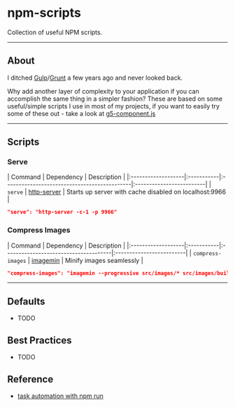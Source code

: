 # npm-scripts

Collection of useful NPM scripts. 

---

## About

I ditched [Gulp](http://gulpjs.com/)/[Grunt](http://gruntjs.com/) a few years ago and never looked back. 

Why add another layer of complexity to your application if you can accomplish the same thing in a simpler fashion? These are based on some useful/simple scripts I use in most of my projects, if you want to easily try some of these out - take a look at  [g5-component.js](https://github.com/MajorLeagueBaseball/g5-component)

---

## Scripts

### Serve

| Command            | Dependency                                                | Description              |
|:-------------------|:-----------|:---------------------------------------------|:-------------------------|
| `serve`            | [http-server](https://www.npmjs.com/package/http-server)  | Starts up server with cache disabled on localhost:9966 |

```json
"serve": "http-server -c-1 -p 9966"
```

### Compress Images

| Command            | Dependency                                         | Description              |
|:-------------------|:-----------|:--------------------------------------|:-------------------------|
| `compress-images`  | [imagemin](https://www.npmjs.com/package/imagemin) | Minify images seamlessly |

```json
"compress-images": "imagemin --progressive src/images/* src/images/build"
```








---

## Defaults

* TODO

## Best Practices

* TODO

## Reference

* [task automation with npm run](http://substack.net/task_automation_with_npm_run)

